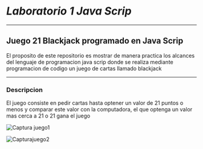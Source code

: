 # *Laboratorio 1 Java Scrip*
***
## **Juego 21 Blackjack programado en Java Scrip**

El proposito de este repositorio es mostrar de manera practica los alcances del lenguaje de programacion java scrip donde se realiza mediante programacion de codigo 
un juego de cartas llamado blackjack 

***
###  Descripcion 

El juego consiste en pedir cartas hasta optener un valor de 21 puntos o menos y comparar este valor con la computadora, el que optenga un valor mas cerca a 21 o 21 gana el juego

![Captura juego1](https://user-images.githubusercontent.com/105325882/182454785-79ff6173-cbf8-46f3-b57a-1ec6aac895e1.PNG)


![Capturajuego2](https://user-images.githubusercontent.com/105325882/182455025-55c52a95-6de9-4386-bf66-b5764f344796.PNG)
